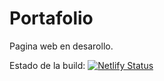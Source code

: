 # Portafolio

Pagina web en desarollo.

Estado de la build: [![Netlify Status](https://api.netlify.com/api/v1/badges/1c648b57-4449-434f-997e-af268bf618d3/deploy-status)](https://app.netlify.com/sites/bsandeclop-portafolio/deploys)
